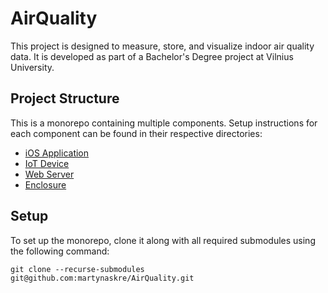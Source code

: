# AirQuality

This project is designed to measure, store, and visualize indoor air quality data. It is developed as part of a Bachelor's Degree project at Vilnius University.

## Project Structure

This is a monorepo containing multiple components. Setup instructions for each component can be found in their respective directories:

- [iOS Application](./app/)
- [IoT Device](./device/)
- [Web Server](./server/)
- [Enclosure](./enclosure/)

## Setup

To set up the monorepo, clone it along with all required submodules using the following command:

```
git clone --recurse-submodules git@github.com:martynaskre/AirQuality.git
```